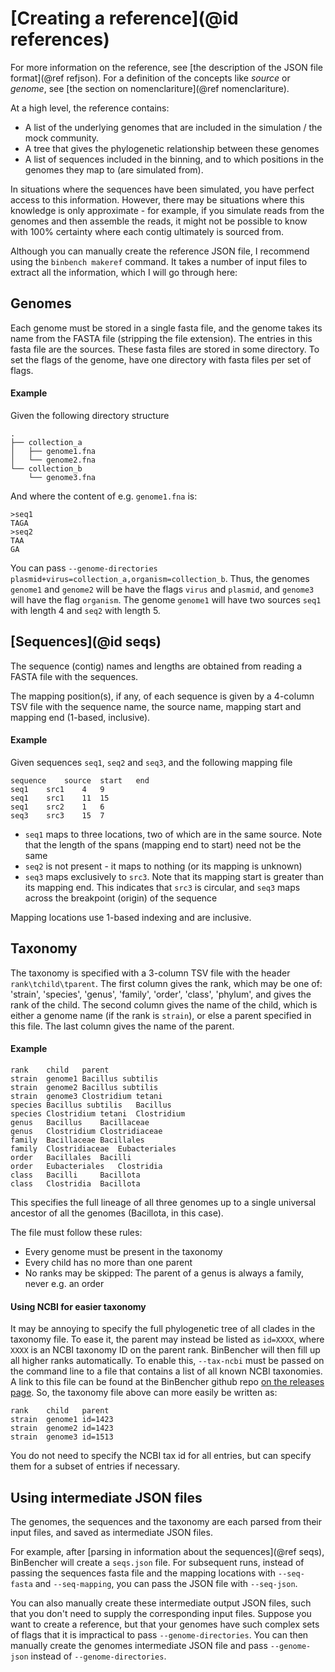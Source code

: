 # [Creating a reference](@id references)

For more information on the reference, see [the description of the JSON file format](@ref refjson).
For a definition of the concepts like _source_ or _genome_, see [the section on nomenclariture](@ref nomenclariture).

At a high level, the reference contains:
* A list of the underlying genomes that are included in the simulation / the mock community.
* A tree that gives the phylogenetic relationship between these genomes
* A list of sequences included in the binning, and to which positions in the genomes they map to (are simulated from).

In situations where the sequences have been simulated, you have perfect access to this information.
However, there may be situations where this knowledge is only approximate - for example, if you simulate
reads from the genomes and then assemble the reads, it might not be possible to know with 100% certainty
where each contig ultimately is sourced from.

Although you can manually create the reference JSON file, I recommend using the `binbench makeref` command.
It takes a number of input files to extract all the information, which I will go through here:

## Genomes
Each genome must be stored in a single fasta file, and the genome takes its name from the FASTA file (stripping the file extension).
The entries in this fasta file are the sources.
These fasta files are stored in some directory.
To set the flags of the genome, have one directory with fasta files per set of flags.

#### Example
Given the following directory structure
```
.
├── collection_a
│   ├── genome1.fna
│   └── genome2.fna
└── collection_b
    └── genome3.fna
```
And where the content of e.g. `genome1.fna` is:
```
>seq1
TAGA
>seq2
TAA
GA
```
You can pass `--genome-directories plasmid+virus=collection_a,organism=collection_b`.
Thus, the genomes `genome1` and `genome2` will be have the flags `virus` and `plasmid`, and `genome3` will have the flag `organism`.
The genome `genome1` will have two sources `seq1` with length 4 and `seq2` with length 5.

## [Sequences](@id seqs)
The sequence (contig) names and lengths are obtained from reading a FASTA file with the sequences.

The mapping position(s), if any, of each sequence is given by a 4-column TSV file with the sequence name, the source name, mapping start and mapping end (1-based, inclusive).

#### Example
Given sequences `seq1`, `seq2` and `seq3`, and the following mapping file
```
sequence	source	start	end
seq1	src1	4	9
seq1	src1	11	15
seq1	src2	1	6
seq3	src3	15	7
```
* `seq1` maps to three locations, two of which are in the same source. Note that the length of the spans (mapping end to start) need not be the same
* `seq2` is not present - it maps to nothing (or its mapping is unknown)
* `seq3` maps exclusively to `src3`. Note that its mapping start is greater than its mapping end. This indicates that `src3` is circular,
  and `seq3` maps across the breakpoint (origin) of the sequence

Mapping locations use 1-based indexing and are inclusive.

## Taxonomy
The taxonomy is specified with a 3-column TSV file with the header `rank\tchild\tparent`.
The first column gives the rank, which may be one of: 'strain', 'species', 'genus', 'family', 'order', 'class', 'phylum', and gives the rank of the child.
The second column gives the name of the child, which is either a genome name (if the rank is `strain`), or else a parent specified in this file.
The last column gives the name of the parent.

#### Example
```
rank	child	parent
strain	genome1	Bacillus subtilis
strain	genome2	Bacillus subtilis
strain	genome3	Clostridium tetani
species	Bacillus subtilis	Bacillus
species	Clostridium tetani	Clostridium
genus	Bacillus	Bacillaceae
genus	Clostridium	Clostridiaceae
family	Bacillaceae	Bacillales
family	Clostridiaceae	Eubacteriales
order	Bacillales	Bacilli
order	Eubacteriales	Clostridia
class	Bacilli		Bacillota
class	Clostridia	Bacillota
```
This specifies the full lineage of all three genomes up to a single universal ancestor of all the genomes (Bacillota, in this case).

The file must follow these rules:
* Every genome must be present in the taxonomy
* Every child has no more than one parent
* No ranks may be skipped: The parent of a genus is always a family, never e.g. an order

#### Using NCBI for easier taxonomy
It may be annoying to specify the full phylogenetic tree of all clades in the taxonomy file.
To ease it, the parent may instead be listed as `id=XXXX`, where `XXXX` is an NCBI taxonomy ID on the parent rank.
BinBencher will then fill up all higher ranks automatically.
To enable this, `--tax-ncbi` must be passed on the command line to a file that contains a list of all known NCBI taxonomies.
A link to this file can be found at the BinBencher github repo [on the releases page](https://github.com/jakobnissen/BinBencher.jl/releases/).
So, the taxonomy file above can more easily be written as:

```
rank	child	parent
strain	genome1	id=1423
strain	genome2	id=1423
strain	genome3	id=1513
```

You do not need to specify the NCBI tax id for all entries, but can specify them for a subset of entries if necessary.

## Using intermediate JSON files
The genomes, the sequences and the taxonomy are each parsed from their input files, and saved as intermediate JSON files.

For example, after [parsing in information about the sequences](@ref seqs), BinBencher will create a `seqs.json` file.
For subsequent runs, instead of passing the sequences fasta file and the mapping locations with `--seq-fasta` and `--seq-mapping`,
you can pass the JSON file with `--seq-json`.

You can also manually create these intermediate output JSON files, such that you don't need to supply the corresponding input files.
Suppose you want to create a reference, but that your genomes have such complex sets of flags that it is impractical to pass `--genome-directories`.
You can then manually create the genomes intermediate JSON file and pass `--genome-json` instead of `--genome-directories`.
